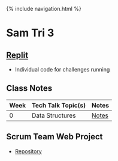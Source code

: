{% include navigation.html %}

# Sam Tri 3

## [Replit](https://replit.com/@SamhithaDuggira/sam-tri3)
- Individual code for challenges running

## Class Notes

| **Week** | **Tech Talk Topic(s)** | **Notes** |
| ---    | ---                | ---   |
| 0 | Data Structures | [Notes](https://dsblack0.github.io/sam-tri3/notes) |

## Scrum Team Web Project
- [Repository](https://github.com/dsblack0/stickers_for_charity)
